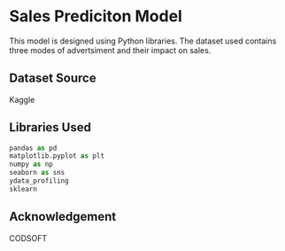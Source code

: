 # Sales Prediciton Model

This model is designed using Python libraries. The dataset used contains three modes of advertsiment and their impact on sales.

## Dataset Source

Kaggle



## Libraries Used

```python
pandas as pd
matplotlib.pyplot as plt
numpy as np
seaborn as sns
ydata_profiling
sklearn
```

## Acknowledgement

CODSOFT

